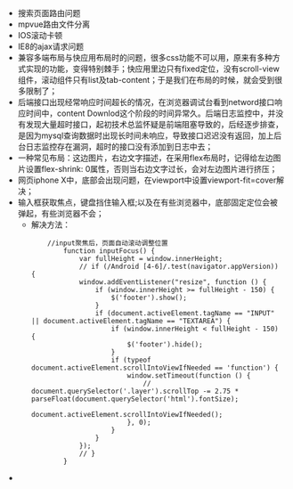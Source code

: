 + 搜索页面路由问题
+ mpvue路由文件分离
+ IOS滚动卡顿
+ IE8的ajax请求问题
+ 兼容多端布局与快应用布局时的问题，很多css功能不可以用，原来有多种方式实现的功能，变得特别棘手；快应用里边只有fixed定位，没有scroll-view组件，滚动组件只有list及tab-content；于是我们在布局的时候，就会受到很多限制了；
+ 后端接口出现经常响应时间超长的情况，在浏览器调试台看到netword接口响应时间中，content Downlod这个阶段的时间异常久。后端日志监控中，并没有发现大量超时接口，起初技术总监怀疑是前端阻塞导致的，后经逐步排查，是因为mysql查询数据时出现长时间未响应，导致接口迟迟没有返回，加上后台日志监控存在漏洞，超时的接口没有添加到日志中去；
+ 一种常见布局：这边图片，右边文字描述，在采用flex布局时，记得给左边图片设置flex-shrink: 0属性，否则当右边文字过长，会对左边图片进行挤压；
+ 网页iphone X中，底部会出现问题，在viewport中设置viewport-fit=cover解决；
+ 输入框获取焦点，键盘挡住输入框;以及在有些浏览器中，底部固定定位会被弹起，有些浏览器不会；
    + 解决方法：
        ```
            //input聚焦后，页面自动滚动调整位置
                function inputFocus() {
                    var fullHeight = window.innerHeight;
                    // if (/Android [4-6]/.test(navigator.appVersion)) {
                    window.addEventListener("resize", function () {
                        if (window.innerHeight >= fullHeight - 150) {
                            $('footer').show();
                        }
                        if (document.activeElement.tagName == "INPUT" || document.activeElement.tagName == "TEXTAREA") {
                            if (window.innerHeight < fullHeight - 150) {
                                $('footer').hide();
                            }
                            if (typeof document.activeElement.scrollIntoViewIfNeeded == 'function') {
                                window.setTimeout(function () {
                                    // document.querySelector('.layer').scrollTop -= 2.75 * parseFloat(document.querySelector('html').fontSize);
                                    document.activeElement.scrollIntoViewIfNeeded();
                                }, 0);
                            }
                        }
                    });
                    // }
                }
        ```
+ 
